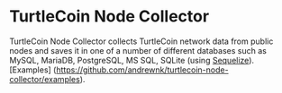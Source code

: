 # TurtleCoin Node Collector

TurtleCoin Node Collector collects TurtleCoin network data from public nodes and saves it in one of a number of different databases such as MySQL, MariaDB, PostgreSQL, MS SQL, SQLite (using [Sequelize](https://github.com/sequelize/sequelize/)). [Examples] (https://github.com/andrewnk/turtlecoin-node-collector/examples).